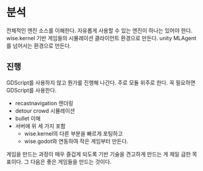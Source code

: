 # 분석 

전체적인 엔진 소스를 이해한다. 자유롭게 사용할 수 있는 엔진이 하나는 있어야 한다.
wise.kernel 기반 게임들의 시뮬레이션 클라이언트 환경으로 만든다.
unity MLAgent를 넘어서는 환경으로 만든다. 

## 진행 

GDScript를 사용하지 않고 뭔가를 진행해 나간다. 
주로 모듈 위주로 한다. 꼭 필요하면 GDScript를 사용한다.

- recastnavigation 렌더링 
- detour crowd 시뮬레이션 
- bullet 이해 
- 서버에 위 세 가지 포함 
  - wise.kernel의 다른 부분을 빠르게 포팅하고 
  - wise.godot와 연동하여 작은 게임부터 만든다. 

게임을 만드는 과정이 매우 즐겁게 되도록 기반 기술을 견고하게 만드는 게 
제일 급한 목표이다. 그 다음은 좋은 게임들을 만드는 것이다. 




